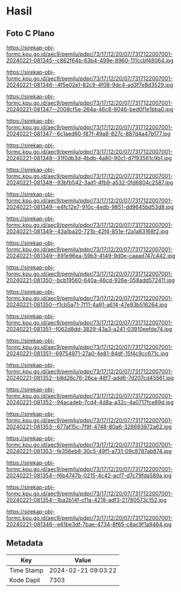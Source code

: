 # Hasil

## Foto C Plano

https://sirekap-obj-formc.kpu.go.id/aec9/pemilu/pdpr/73/17/12/20/07/7317122007001-20240221-081345--c862f64b-63b4-499e-8960-111ccbf48064.jpg

https://sirekap-obj-formc.kpu.go.id/aec9/pemilu/pdpr/73/17/12/20/07/7317122007001-20240221-081346--4f5e02e1-82c9-4f08-9dc4-ad3f7e8d3529.jpg

https://sirekap-obj-formc.kpu.go.id/aec9/pemilu/pdpr/73/17/12/20/07/7317122007001-20240221-081347--2008cf5e-264a-46c8-8046-bed0f1e1bba0.jpg

https://sirekap-obj-formc.kpu.go.id/aec9/pemilu/pdpr/73/17/12/20/07/7317122007001-20240221-081347--6c1aed60-f87f-49a8-827c-887d4a47b177.jpg

https://sirekap-obj-formc.kpu.go.id/aec9/pemilu/pdpr/73/17/12/20/07/7317122007001-20240221-081348--31f0db3d-4bdb-4a80-90c1-d7f93561c9b1.jpg

https://sirekap-obj-formc.kpu.go.id/aec9/pemilu/pdpr/73/17/12/20/07/7317122007001-20240221-081348--93bfb542-3ad1-4fb9-a532-0fd6804c2587.jpg

https://sirekap-obj-formc.kpu.go.id/aec9/pemilu/pdpr/73/17/12/20/07/7317122007001-20240221-081349--e4fc12e7-910c-4edb-9851-dd9645bd53d8.jpg

https://sirekap-obj-formc.kpu.go.id/aec9/pemilu/pdpr/73/17/12/20/07/7317122007001-20240221-081349--43a1ba20-721b-42f4-851e-f2a1a83168f2.jpg

https://sirekap-obj-formc.kpu.go.id/aec9/pemilu/pdpr/73/17/12/20/07/7317122007001-20240221-081349--891e96ea-59b3-4149-9d0e-caaad747c442.jpg

https://sirekap-obj-formc.kpu.go.id/aec9/pemilu/pdpr/73/17/12/20/07/7317122007001-20240221-081350--bcb19560-640a-46cd-926e-058add572411.jpg

https://sirekap-obj-formc.kpu.go.id/aec9/pemilu/pdpr/73/17/12/20/07/7317122007001-20240221-081350--f1cb5a71-7f11-4a91-a614-47e93b516264.jpg

https://sirekap-obj-formc.kpu.go.id/aec9/pemilu/pdpr/73/17/12/20/07/7317122007001-20240221-081351--f062d8dd-3829-43a3-a241-03910eefde74.jpg

https://sirekap-obj-formc.kpu.go.id/aec9/pemilu/pdpr/73/17/12/20/07/7317122007001-20240221-081351--69754971-27a0-4e81-84df-15f4c9cc671c.jpg

https://sirekap-obj-formc.kpu.go.id/aec9/pemilu/pdpr/73/17/12/20/07/7317122007001-20240221-081352--b8d26c76-26ca-48f7-add6-7d207cd45561.jpg

https://sirekap-obj-formc.kpu.go.id/aec9/pemilu/pdpr/73/17/12/20/07/7317122007001-20240221-081352--94acadeb-7cd4-4d8a-a32c-4a0717fce89d.jpg

https://sirekap-obj-formc.kpu.go.id/aec9/pemilu/pdpr/73/17/12/20/07/7317122007001-20240221-081353--677af15c-7f9f-4748-80a6-326693972a62.jpg

https://sirekap-obj-formc.kpu.go.id/aec9/pemilu/pdpr/73/17/12/20/07/7317122007001-20240221-081353--fe356eb8-30c5-49f1-a731-09c8787ab874.jpg

https://sirekap-obj-formc.kpu.go.id/aec9/pemilu/pdpr/73/17/12/20/07/7317122007001-20240221-081354--f6b4747b-0215-4c42-acf7-d7c79fda589a.jpg

https://sirekap-obj-formc.kpu.go.id/aec9/pemilu/pdpr/73/17/12/20/07/7317122007001-20240221-081354--1ba2b14f-cf1a-4218-adf3-21760573c152.jpg

https://sirekap-obj-formc.kpu.go.id/aec9/pemilu/pdpr/73/17/12/20/07/7317122007001-20240221-081346--e61be3df-7bae-4734-8f65-c8ac9f1a9464.jpg


## Metadata

| Key        | Value               |
| ---------- | ------------------- |
| Time Stamp | 2024-02-21 09:03:22 |
| Kode Dapil | 7303                |



